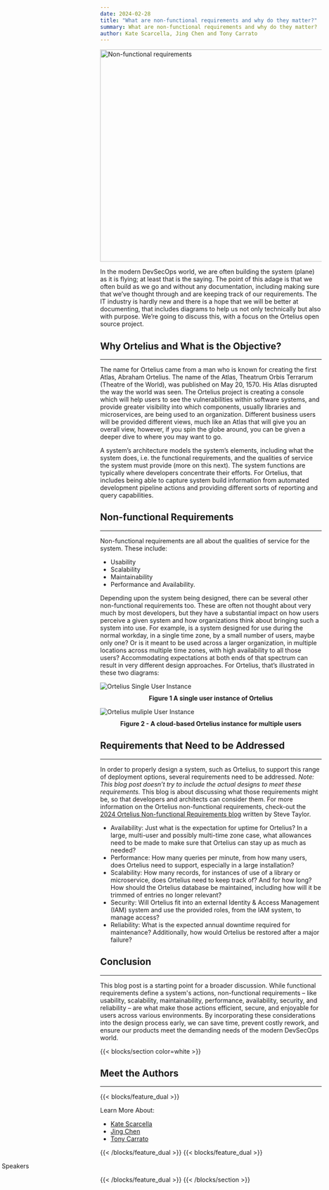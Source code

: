 ```yaml
---
date: 2024-02-28
title: "What are non-functional requirements and why do they matter?"
summary: What are non-functional requirements and why do they matter?
author: Kate Scarcella, Jing Chen and Tony Carrato
---
```


<div class="col-center">
<img src="/images/nonfunctionalblogbanner.png" alt="Non-functional requirements" height="483px" width="724px" />
</div>
<p></p>


In the modern DevSecOps world, we are often building the system (plane) as it is flying; at least that is the saying. The point of this adage is that we often build as we go and without any documentation, including making sure that we’ve thought through and are keeping track of our requirements. The IT industry is hardly new and there is a hope that we will be better at documenting, that includes diagrams to help us not only technically but also with purpose. We’re going to discuss this, with a focus on the Ortelius open source project.

<h2 class="text-left">Why Ortelius and What is the Objective?</h2>
<hr>

The name for Ortelius came from a man who is known for creating the first Atlas, Abraham Ortelius. The name of the Atlas, Theatrum Orbis Terrarum (Theatre of the World), was published on May 20, 1570. His Atlas disrupted the way the world was seen. The Ortelius project is creating a console which will help users to see the vulnerabilities within software systems, and provide greater visibility into which components, usually libraries and microservices, are being used to an organization. Different business users will be provided different views, much like an Atlas that will give you an overall view, however, if you spin the globe around, you can be given a deeper dive to where you may want to go. 

A system’s architecture models the system’s elements, including what the system does, i.e. the functional requirements, and the qualities of service the system must provide (more on this next).
The system functions are typically where developers concentrate their efforts. For Ortelius, that includes being able to capture system build information from automated development pipeline
actions and providing different sorts of reporting and query capabilities.

<h2 class="text-left">Non-functional Requirements</h2>
<hr>

Non-functional requirements are all about the qualities of service for the system. These include:
- Usability
- Scalability
- Maintainability
- Performance and Availability.

Depending upon the system being designed, there can be several other non-functional requirements too. These are often not thought about very much by most developers, but they have a substantial impact on how users perceive a given system and how organizations think about bringing such a system into use. For example, is a system designed for use during the normal workday, in a single time zone, by a small number of users, maybe only one? Or is it meant to be used across a larger organization, in multiple locations across multiple time zones, with high availability to all those users? Accommodating expectations at both ends of that spectrum can result in very different design approaches. For Ortelius, that’s illustrated in these two diagrams:

<div class="col-center">
<img src="/images/nonfunctional1.png" alt="Ortelius Single User Instance"  />
</div>
<div style="text-align:center;width:100%;margin-top:10px">
<strong>Figure 1 A single user instance of Ortelius</strong>
</div>
<p></p>
<div class="col-center">
<img src="/images/nonfunctional2.png" alt="Ortelius muliple User Instance"  />
</div>
<div style="text-align:center;width:100%;margin-top:10px">
<strong>Figure 2 - A cloud-based Ortelius instance for multiple users</strong>
</div>
<p></p>


<h2 class="text-left">Requirements that Need to be Addressed</h2>
<hr>

In order to properly design a system, such as Ortelius, to support this range of deployment options, several requirements need to be addressed. _Note: This blog post doesn’t try to include the actual designs to meet these requirements._ This blog is about discussing what those requirements might be, so that developers and architects can consider them. For more information on the Ortelius non-functional requirements, check-out the [2024 Ortelius Non-functional Requirements blog](https://ortelius.io/blog/2024/02/29/2024-ortelius-non-functional-requirements/) written by Steve Taylor.

- Availability: Just what is the expectation for uptime for Ortelius? In a large, multi-user and possibly multi-time zone case, what allowances need to be made to make sure that Ortelius can stay up as much as needed?
- Performance: How many queries per minute, from how many users, does Ortelius need to support, especially in a large installation? 
-  Scalability: How many records, for instances of use of a library or microservice, does Ortelius need to keep track of? And for how long? How should the Ortelius database be maintained, including how will it be trimmed of entries no longer relevant?
- Security: Will Ortelius fit into an external Identity &amp; Access Management (IAM) system and use the provided roles, from the IAM system, to manage access?
-  Reliability: What is the expected annual downtime required for maintenance? Additionally, how would Ortelius be restored after a major failure?


<h2 class="text-left">Conclusion</h2>
<hr>

This blog post is a starting point for a broader discussion. While functional requirements define a system's actions, non-functional requirements – like usability, scalability, maintainability,
performance, availability, security, and reliability – are what make those actions efficient, secure, and enjoyable for users across various environments. By incorporating these considerations into the design process early, we can save time, prevent costly rework, and ensure our products meet the demanding needs of the modern DevSecOps world. 

{{< blocks/section color=white >}}

<h2 class="text-left">Meet the Authors</h2>
<hr>

{{< blocks/feature_dual >}}

Learn More About:
- [Kate Scarcella](https://www.linkedin.com/in/katescarcellaconnected/)
- [Jing Chen](https://www.linkedin.com/in/jingchen-ku/) 
- [Tony Carrato](https://www.linkedin.com/in/tonycarrato/)

{{< /blocks/feature_dual >}}
{{< blocks/feature_dual >}}

<div style="position:relative;left:-60%">
<img src="/images/tonyteam.png" alt="Meet the Speakers"  />
</div>

{{< /blocks/feature_dual >}}
{{< /blocks/section >}}




